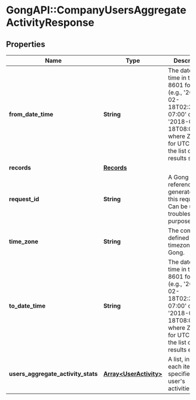 # GongAPI::CompanyUsersAggregateActivityResponse

## Properties
Name | Type | Description | Notes
------------ | ------------- | ------------- | -------------
**from_date_time** | **String** | The date and time in the ISO-8601 format (e.g., &#x27;2018-02-18T02:30:00-07:00&#x27; or &#x27;2018-02-18T08:00:00Z&#x27;, where Z stands for UTC), when the list of results starts. | [optional] 
**records** | [**Records**](Records.md) |  | [optional] 
**request_id** | **String** | A Gong request reference Id, generated for this request. Can be used for troubleshooting purposes. | [optional] 
**time_zone** | **String** | The company&#x27;s defined timezone in Gong. | [optional] 
**to_date_time** | **String** | The date and time in the ISO-8601 format (e.g., &#x27;2018-02-18T02:30:00-07:00&#x27; or &#x27;2018-02-18T08:00:00Z&#x27;, where Z stands for UTC), when the list of results ends. | [optional] 
**users_aggregate_activity_stats** | [**Array&lt;UserActivity&gt;**](UserActivity.md) | A list, in which each item specifies one user&#x27;s activities. | [optional] 

